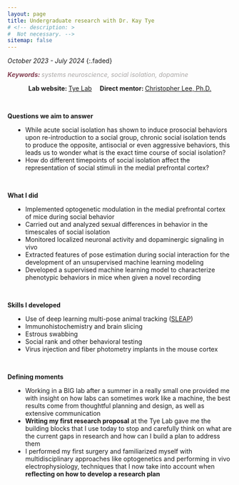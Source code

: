 ```yaml
---
layout: page
title: Undergraduate research with Dr. Kay Tye
# <!-- description: >
#  Not necessary. -->
sitemap: false
---
```


<em>October 2023 - July 2024</em>
{:.faded}

<span style="color:#833F51; font-style:italic; font-weight:700">Keywords: </span>
<span style="color:#AAA7A6; font-style:italic;">systems neuroscience, social isolation, dopamine</span>

<p style="text-align:center;"><strong>Lab website: </strong><a href="https://tyelab.org/" target="_blank" rel="noopener noreferrer">Tye Lab</a> &emsp;<strong>Direct mentor: </strong><a href="https://tyelab.org/people/#:~:text=Christopher%20Lee%2C%20Ph.D." target="_blank" rel="noopener noreferrer">Christopher Lee, Ph.D. </a></p>
<br>

<strong>Questions we aim to answer</strong>
<ul style="padding-left:40px">
<li>While acute social isolation has shown to induce prosocial behaviors upon re-introduction to a social group, chronic social isolation tends to produce the opposite, antisocial or even aggressive behaviors, this leads us to wonder what is the exact time course of social isolation?</li>
<li>How do different timepoints of social isolation affect the representation of social stimuli in the medial prefrontal cortex?</li>
</ul>
<br>


<strong>What I did</strong>
<ul style="padding-left:40px">
<li>Implemented optogenetic modulation in the medial prefrontal cortex of mice during social behavior</li>
<li>Carried out and analyzed sexual differences in behavior in the timescales of social isolation</li>
<li>Monitored localized neuronal activity and dopaminergic signaling in vivo</li>
<li>Extracted features of pose estimation during social interaction for the development of an unsupervised machine learning modeling</li>
<li>Developed a supervised machine learning model to characterize phenotypic behaviors in mice when given a novel recording</li>
</ul>
<br>


<strong>Skills I developed</strong>
<ul style="padding-left:40px">
<li>Use of deep learning multi-pose animal tracking (<a href="https://www.nature.com/articles/s41592-022-01426-1" target="_blank" rel="noopener noreferrer">SLEAP</a>)</li>
<li>Immunohistochemistry and brain slicing</li>
<li>Estrous swabbing</li>
<li>Social rank and other behavioral testing</li>
<li>Virus injection and fiber photometry implants in the mouse cortex</li>
</ul>
<br>


<strong>Defining moments</strong>
<ul style="padding-left:40px">
<li>Working in a BIG lab after a summer in a really small one provided me with insight on how labs can sometimes work like a machine, the best results come from thoughtful planning and design, as well as extensive communication</li>
<li><strong>Writing my first research proposal</strong> at the Tye Lab gave me the building blocks that I use today to stop and carefully think on what are the current gaps in research and how can I build a plan to address them</li>
<li>I performed my first surgery and familiarized myself with multidisciplinary approaches like optogenetics and performing in vivo electrophysiology, techniques that I now take into account when <strong>reflecting on how to develop a research plan</strong></li>
</ul>
